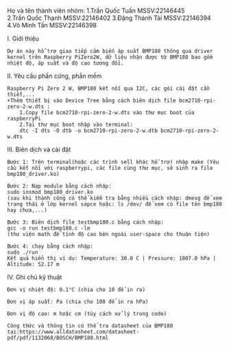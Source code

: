 Họ và tên thành viên nhóm:
    1.Trần Quốc Tuấn   MSSV:22146445    
    2.Trần Quốc Thạnh  MSSV:22146402
    3.Đặng Thành Tài   MSSV:22146394
    4.Võ Minh Tấn      MSSV:22146398

I. Giới thiệu 

    Dự án này hỗ trợ giao tiếp cảm biến áp suất BMP180 thông qua driver kernel trên Raspberry PiZero2W, dữ liệu nhận được từ BMP180 bao gồm nhiệt độ, áp suất và độ cao tương đối.
    
II. Yêu cầu phần cứng, phần mềm

    Raspberry Pi Zero 2 W, BMP180 kết nối qua I2C, các gói cài đặt cần thiết,...
    +Thêm thiết bị vào Device Tree bằng cách biên dịch file bcm2710-rpi-zero-2-w.dts :
        1.Copy file bcm2710-rpi-zero-2-w.dts vào thư mục boot của raspberryPi
        2.Tại thư mục boot nhập vào terminal:
        dtc -I dts -O dtb -o bcm2710-rpi-zero-2-w.dtb bcm2710-rpi-zero-2-w.dts

III. Biên dịch và cài đặt

    Bước 1: Trên terminal(hoặc các trình sell khác hỗ trợ) nhập make (Yêu cầu kết nối với raspberrypi, các file cùng thư mục, sẽ sinh ra file bmp180_driver.ko)

    Bước 2: Nạp module bằng cách nhập:
    sudo insmod bmp180_driver.ko
    (sau khi thành công có thể kiểm tra bằng nhiều cách nhập: dmesg để xem trạng thái ở lớp kernel sapce hoặc: ls /dev/ để xem có file tên bmp180 hay chưa,...) 

    Bước 3: Biên dịch file testbmp180.c bằng cách nhập:
    gcc -o run testbmp180.c -lm 
    (thư viện math để tính độ cao bên ngoài user-space cho thuận tiện)

    Bước 4: chạy bằng cách nhập:
    sudo ./run
    Kết quả hiển thị ví dụ: Temperature: 30.0 C | Pressure: 1007.0 hPa | Altitude: 52.17 m

IV. Ghi chú kỹ thuật

    Đơn vị nhiệt độ: 0.1°C (chia cho 10 để in ra)

    Đơn vị áp suất: Pa (chia cho 100 để in ra hPa)

    Đơn vị độ cao: m hoặc cm (tùy cách xử lý trong code)

    Công thức và thông tin có thể tra datasheet của BMP180 tại:https://www.alldatasheet.com/datasheet-pdf/pdf/1132068/BOSCH/BMP180.html








